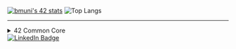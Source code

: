 [![bmuni's 42 stats](https://badge.mediaplus.ma/greenbinary/bmuni?1337Badge=off&UM6P=off)](https:profile.intra.42.fr/users/bmuni) ![Top Langs](https://github-readme-stats.vercel.app/api/top-langs/?username=BvBiancaa&langs_count=10&exclude_repo=BvBiancaa&layout=compact)

-------------------------------------------------------------
<details><summary>42 Common Core</summary>

|project| status     |
|:--------------:|:-----------:|
| **[LIBFT](https://github.com/BvBiancaa/Libft)** | [![bmuni's 42 Libft Score](https://badge42.vercel.app/api/v2/cl9zxw99v00060fl93xy5f1mh/project/2818145)](https://github.com/JaeSeoKim/badge42)    |
| **BORN2BEROOT**|  [![bmuni's 42 born2beroot Score](https://badge42.vercel.app/api/v2/cl9zxw99v00060fl93xy5f1mh/project/2842270)](https://github.com/JaeSeoKim/badge42) |
| **[FT_PRINTF](https://github.com/BvBiancaa/ft_printf)**|  [![bmuni's 42 ft_printf Score](https://badge42.vercel.app/api/v2/cl9zxw99v00060fl93xy5f1mh/project/2842269)](https://github.com/JaeSeoKim/badge42) |
| **[GET_NEXT_LINE](https://github.com/BvBiancaa/get_next_line)**|  [![bmuni's 42 get_next_line Score](https://badge42.vercel.app/api/v2/cl9zxw99v00060fl93xy5f1mh/project/2842270)](https://github.com/JaeSeoKim/badge42) |
| **[MINITALK](https://github.com/BvBiancaa/minitalk)** | [![bmuni's 42 minitalk Score](https://badge42.vercel.app/api/v2/cl9zxw99v00060fl93xy5f1mh/project/2818145)](https://github.com/JaeSeoKim/badge42)    |
| **[SO_LONG](https://github.com/BvBiancaa/so_long)**|  [![bmuni's 42 so_long Score](https://badge42.vercel.app/api/v2/cl9zxw99v00060fl93xy5f1mh/project/2842270)](https://github.com/JaeSeoKim/badge42) |
| **[PUSH SWAP](https://github.com/BvBiancaa/push_swap)**|  [![bmuni's 42 push_swap Score](https://badge42.vercel.app/api/v2/cl9zxw99v00060fl93xy5f1mh/project/2842270)](https://github.com/JaeSeoKim/badge42) |
| **[MINISHELL](https://github.com/BvBiancaa/minishell)** | [![bmuni's 42 minshell Score](https://badge42.vercel.app/api/v2/cl9zxw99v00060fl93xy5f1mh/project/2818145)](https://github.com/JaeSeoKim/badge42)    |
| **[PHILOSOPHERS](https://github.com/BvBiancaa/philosophers)** | [![bmuni's 42 philosophers Score](https://badge42.vercel.app/api/v2/cl9zxw99v00060fl93xy5f1mh/project/2818145)](https://github.com/JaeSeoKim/badge42)    |
| **[NETPRACTICE](https://github.com/BvBiancaa/42NetPractice)**|  [![bmuni's 42 netpractice Score](https://badge42.vercel.app/api/v2/cl9zxw99v00060fl93xy5f1mh/project/2842269)](https://github.com/JaeSeoKim/badge42) |
| **[CUB3D](https://github.com/BvBiancaa/cub3d)**|  [![bmuni's 42 cub3d Score](https://badge42.vercel.app/api/v2/cl9zxw99v00060fl93xy5f1mh/project/2842270)](https://github.com/JaeSeoKim/badge42) |
| **[CPP00](https://github.com/BvBiancaa/cpp00)** | [![bmuni's 42 cpp00 Score](https://badge42.vercel.app/api/v2/cl9zxw99v00060fl93xy5f1mh/project/2842269)](https://github.com/JaeSeoKim/badge42)    |
| **[CPP01](https://github.com/BvBiancaa/cpp01)**|  [![bmuni's 42 cpp01 Score](https://badge42.vercel.app/api/v2/cl9zxw99v00060fl93xy5f1mh/project/2842269)](https://github.com/JaeSeoKim/badge42) |
| **[CPP02](https://github.com/BvBiancaa/cpp02)**|  [![bmuni's 42 cpp02 Score](https://badge42.vercel.app/api/v2/cl9zxw99v00060fl93xy5f1mh/project/2842269)](https://github.com/JaeSeoKim/badge42) |
| **[CPP03](https://github.com/BvBiancaa/cpp03)** | [![bmuni's 42 cpp03 Score](https://badge42.vercel.app/api/v2/cl9zxw99v00060fl93xy5f1mh/project/2842269)](https://github.com/JaeSeoKim/badge42)    |
| **[CPP04](https://github.com/BvBiancaa/cpp04)**|  [![bmuni's 42 cpp04 Score](https://badge42.vercel.app/api/v2/cl9zxw99v00060fl93xy5f1mh/project/2842269)](https://github.com/JaeSeoKim/badge42) |
| **[CPP05](https://github.com/BvBiancaa/cpp05)**|  [![bmuni's 42 cpp05 Score](https://badge42.vercel.app/api/v2/cl9zxw99v00060fl93xy5f1mh/project/2842269)](https://github.com/JaeSeoKim/badge42) |
| **[CPP06](https://github.com/BvBiancaa/cpp06)** | [![bmuni's 42 cpp06 Score](https://badge42.vercel.app/api/v2/cl9zxw99v00060fl93xy5f1mh/project/2842269)](https://github.com/JaeSeoKim/badge42)    |
| **[CPP07](https://github.com/BvBiancaa/cpp07)**|  [![bmuni's 42 cpp07 Score](https://badge42.vercel.app/api/v2/cl9zxw99v00060fl93xy5f1mh/project/2842269)](https://github.com/JaeSeoKim/badge42) |
| **[CPP08](https://github.com/BvBiancaa/cpp08)**|  [![bmuni's 42 cpp08 Score](https://badge42.vercel.app/api/v2/cl9zxw99v00060fl93xy5f1mh/project/2842269)](https://github.com/JaeSeoKim/badge42) |
| **[CPP09](https://github.com/BvBiancaa/cpp09)**|  [![bmuni's 42 cpp09 Score](https://badge42.vercel.app/api/v2/cl9zxw99v00060fl93xy5f1mh/project/2842269)](https://github.com/JaeSeoKim/badge42) |
| **[INCEPTION](https://github.com/BvBiancaa/Inception)** | [![bmuni's 42 inception Score](https://badge42.vercel.app/api/v2/cl9zxw99v00060fl93xy5f1mh/project/2818145)](https://github.com/JaeSeoKim/badge42)    |
| **[FT_IRC](https://github.com/BvBiancaa/ft_irc)** | [![bmuni's 42 ft_irc Score](https://badge42.vercel.app/api/v2/cl9zxw99v00060fl93xy5f1mh/project/2818145)](https://github.com/JaeSeoKim/badge42)    |

-------------------------------------------------------------

|exams| status     |
|:--------------:|:-----------:|
| **EXAM02**|     ✅     |
| **EXAM03**|     ✅     |
| **EXAM04**|     ✅     |
| **EXAM05**|     ✅     |

  </details>

  <div align=“center”>
  <a href="https://www.linkedin.com/in/bianca-muni-943b07234/">
    <img src="https://img.shields.io/badge/LinkedIn-blue?style=for-the-badge&logo=linkedin&logoColor=white" alt="LinkedIn Badge"/>
  </a>
  </div>
<div align="left">
  <img src="https://komarev.com/ghpvc/?username=BvBiancaa&style=flat-square&color=blue" alt="">
</div>
